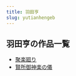 ```yaml
---
title: 羽田亨
slug: yutianhengeb
---
```


## 羽田亨の作品一覧

- [聚楽廻り](julehuiri-a8c)
- [賢所御神楽の儀](xiansuoyushenle-776)

